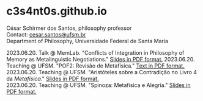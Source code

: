 # c3s4nt0s.github.io
César Schirmer dos Santos, philosophy professor   
Contact: cesar.santos@ufsm.br    
Department of Philosophy, Universidade Federal de Santa Maria    


2023.06.20. Talk @ MemLab. "Conflicts of Integration in Philosophy of Memory as Metalinguistic Negotiations." [Slides in PDF format.](https://github.com/c3s4nt0s/c3s4nt0s.github.com/blob/main/Conflicts%20of%20Integration%20in%20Philosophy%20of%20Memory%20as%20Metalinguistic%20Negotiations%20(MemLab%202023.06.20).pdf)  
2023.06.20. Teaching @ UFSM. "POF2: Revisão de Metafísica." [Text in PDF format.](https://github.com/c3s4nt0s/c3s4nt0s.github.com/blob/main/POF2-2023.06.20%E2%80%9322%20revisa%CC%83o%20de%20metafi%CC%81sica.pdf)  
2023.06.20. Teaching @ UFSM. "Aristóteles sobre a Contradição no Livro 4 da *Metafísica*." [Slides in PDF format.](https://github.com/c3s4nt0s/c3s4nt0s.github.com/blob/main/Aristo%CC%81teles%20sobre%20a%20contradic%CC%A7a%CC%83o%20%20Lendo%20o%20Livro%204%20da%20Metafi%CC%81sica%20POF2%202023.06.20.pdf)   
2023.06.20. Teaching @ UFSM. "Spinoza: Metafísica e Alegria." [Slides in PDF format.](https://github.com/c3s4nt0s/c3s4nt0s.github.com/blob/main/Spinoza%2C%20Metafi%CC%81sica%2C%20e%20Alegria%20POF2%202023.06.20.pdf)   
